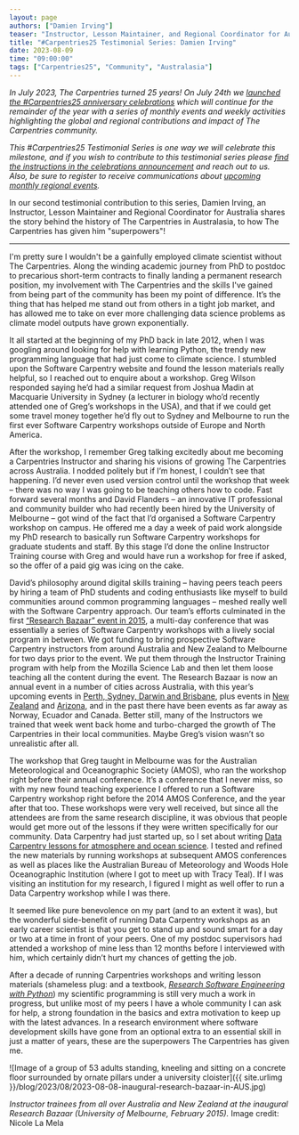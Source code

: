 ```yaml
---
layout: page
authors: ["Damien Irving"]
teaser: "Instructor, Lesson Maintainer, and Regional Coordinator for Australia, Damien Irving, shares his journey with The Carpentries."
title: "#Carpentries25 Testimonial Series: Damien Irving"
date: 2023-08-09
time: "09:00:00"
tags: ["Carpentries25", "Community", "Australasia"]
---
```


_In July 2023, The Carpentries turned 25 years! On July 24th we [launched the #Carpentries25 anniversary celebrations](https://www.youtube.com/watch?v=VKAwEPLnqxA) which will continue for the remainder of the year with a series of monthly events and weekly activities highlighting the global and regional contributions and impact of The Carpentries community._

_This #Carpentries25 Testimonial Series is one way we will celebrate this milestone, and if you wish to contribute to this testimonial series please [find the instructions in the celebrations announcement](https://carpentries.org/blog/2023/07/carpentries25-campaign-announcement/) and reach out to us. Also, be sure to register to receive communications about [upcoming monthly regional events](https://www.eventbrite.com/e/the-carpentries-25th-anniversary-celebration-series-tickets-653267058357?aff=oddtdtcreator)._

In our second testimonial contribution to this series, Damien Irving, an Instructor, Lesson Maintainer and Regional Coordinator for Australia shares the story behind the history of The Carpentries in Australasia, to how The Carpentries has given him "superpowers"!

-----------------------

I'm pretty sure I wouldn't be a gainfully employed climate scientist without The Carpentries. Along the winding academic journey from PhD to postdoc to precarious short-term contracts to finally landing a permanent research position, my involvement with The Carpentries and the skills I've gained from being part of the community has been my point of difference. It’s the thing that has helped me stand out from others in a tight job market, and has allowed me to take on ever more challenging data science problems as climate model outputs have grown exponentially.

It all started at the beginning of my PhD back in late 2012, when I was googling around looking for help with learning Python, the trendy new programming language that had just come to climate science. I stumbled upon the Software Carpentry website and found the lesson materials really helpful, so I reached out to enquire about a workshop. Greg Wilson responded saying he’d had a similar request from Joshua Madin at Macquarie University in Sydney (a lecturer in biology who’d recently attended one of Greg’s workshops in the USA), and that if we could get some travel money together he’d fly out to Sydney and Melbourne to run the first ever Software Carpentry workshops outside of Europe and North America.

After the workshop, I remember Greg talking excitedly about me becoming a Carpentries Instructor and sharing his visions of growing The Carpentries across Australia. I nodded politely but if I’m honest, I couldn’t see that happening. I’d never even used version control until the workshop that week – there was no way I was going to be teaching others how to code. Fast forward several months and David Flanders – an innovative IT professional and community builder who had recently been hired by the University of Melbourne – got wind of the fact that I’d organised a Software Carpentry workshop on campus. He offered me a day a week of paid work alongside my PhD research to basically run Software Carpentry workshops for graduate students and staff. By this stage I’d done the online Instructor Training course with Greg and would have run a workshop for free if asked, so the offer of a paid gig was icing on the cake.

David’s philosophy around digital skills training – having peers teach peers by hiring a team of PhD students and  coding enthusiasts like myself to build communities around common programming languages – meshed really well with the Software Carpentry approach. Our team’s efforts culminated in the first [“Research Bazaar” event in 2015](https://software-carpentry.org/blog/2015/12/resbaz-feb2016.html), a multi-day conference that was essentially a series of Software Carpentry workshops with a lively social program in between. We got funding to bring prospective Software Carpentry instructors from around Australia and New Zealand to Melbourne for two days prior to the event. We put them through the Instructor Training program with help from the Mozilla Science Lab and then let them loose teaching all the content during the event. The Research Bazaar is now an annual event in a number of cities across Australia, with this year’s upcoming events in [Perth, Sydney, Darwin and Brisbane](https://ardc.edu.au/article/gale-announced-as-first-resbaz-national-sponsor/), plus events in [New Zealand](https://resbaz.auckland.ac.nz/about/) and [Arizona](https://researchbazaar.arizona.edu/), and in the past there have been events as far away as Norway, Ecuador and Canada. Better still, many of the Instructors we trained that week went back home and turbo-charged the growth of The Carpentries in their local communities. Maybe Greg’s vision wasn’t so unrealistic after all.

The workshop that Greg taught in Melbourne was for the Australian Meteorological and Oceanographic Society (AMOS), who ran the workshop right before their annual conference. It’s a conference that I never miss, so with my new found teaching experience I offered to run a Software Carpentry workshop right before the 2014 AMOS Conference, and the year after that too. These workshops were very well received, but since all the attendees are from the same research discipline, it was obvious that people would get more out of the lessons if they were written specifically for our community. Data Carpentry had just started up, so I set about writing [Data Carpentry lessons for atmosphere and ocean science](https://carpentries-lab.github.io/python-aos-lesson/). I tested and refined the new materials by running workshops at subsequent AMOS conferences as well as places like the Australian Bureau of Meteorology and Woods Hole Oceanographic Institution (where I got to meet up with Tracy Teal). If I was visiting an institution for my research, I figured I might as well offer to run a Data Carpentry workshop while I was there.

It seemed like pure benevolence on my part (and to an extent it was), but the wonderful side-benefit of running Data Carpentry workshops as an early career scientist is that you get to stand up and sound smart for a day or two at a time in front of your peers. One of my postdoc supervisors had attended a workshop of mine less than 12 months before I interviewed with him, which certainly didn’t hurt my chances of getting the job.

After a decade of running Carpentries workshops and writing lesson materials (shameless plug: and a textbook, [_Research Software Engineering with Python_](https://drclimate.wordpress.com/2021/07/08/we-wrote-a-book/)) my scientific programming is still very much a work in progress, but unlike most of my peers I have a whole community I can ask for help, a strong foundation in the basics and extra motivation to keep up with the latest advances. In a research environment where software development skills have gone from an optional extra to an essential skill in just a matter of years, these are the superpowers The Carpentries has given me.


![Image of a group of 53 adults standing, kneeling and sitting on a concrete floor surrounded by ornate pillars under a university cloister]({{ site.urlimg }}/blog/2023/08/2023-08-08-inaugural-research-bazaar-in-AUS.jpg)

*Instructor trainees from all over Australia and New Zealand at the inaugural Research Bazaar (University of Melbourne, February 2015).* Image credit: Nicole La Mela

